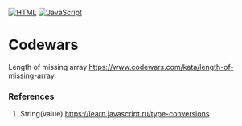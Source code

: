 [![HTML](https://img.shields.io/badge/HTML-E46035??style=for-the-badge&logo=HTML5&logoColor=FFFFFF)](https://html.spec.whatwg.org/multipage/)
[![JavaScript](https://img.shields.io/badge/JavaScript-000000??style=for-the-badge&logo=JavaScript&logoColor=F3E050)](https://developer.mozilla.org/)

# Codewars
Length of missing array https://www.codewars.com/kata/length-of-missing-array

### References
1. String(value) https://learn.javascript.ru/type-conversions
